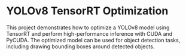 # YOLOv8 TensorRT Optimization

This project demonstrates how to optimize a YOLOv8 model using TensorRT and perform high-performance inference with CUDA and PyCUDA. The optimized model can be used for object detection tasks, including drawing bounding boxes around detected objects.
